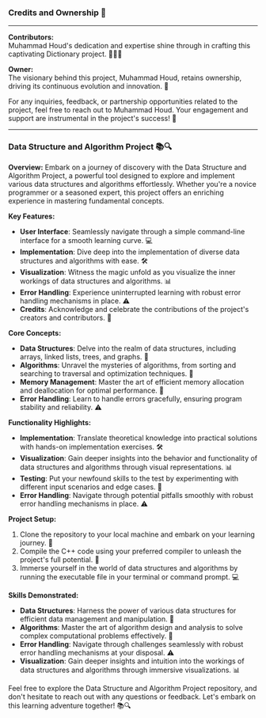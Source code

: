 ### Credits and Ownership 🌟
---

**Contributors:**  
Muhammad Houd's dedication and expertise shine through in crafting this captivating Dictionary project. 🎉👨‍💻

**Owner:**  
The visionary behind this project, Muhammad Houd, retains ownership, driving its continuous evolution and innovation. 🚀

For any inquiries, feedback, or partnership opportunities related to the project, feel free to reach out to Muhammad Houd. Your engagement and support are instrumental in the project's success! 📧

---

### Data Structure and Algorithm Project 📚🔍

**Overview:**
Embark on a journey of discovery with the Data Structure and Algorithm Project, a powerful tool designed to explore and implement various data structures and algorithms effortlessly. Whether you're a novice programmer or a seasoned expert, this project offers an enriching experience in mastering fundamental concepts.

**Key Features:**
- **User Interface**: Seamlessly navigate through a simple command-line interface for a smooth learning curve. 💻
- **Implementation**: Dive deep into the implementation of diverse data structures and algorithms with ease. 🛠️
- **Visualization**: Witness the magic unfold as you visualize the inner workings of data structures and algorithms. 📊
- **Error Handling**: Experience uninterrupted learning with robust error handling mechanisms in place. ⚠️
- **Credits**: Acknowledge and celebrate the contributions of the project's creators and contributors. 🌟

**Core Concepts:**
- **Data Structures**: Delve into the realm of data structures, including arrays, linked lists, trees, and graphs. 🌳
- **Algorithms**: Unravel the mysteries of algorithms, from sorting and searching to traversal and optimization techniques. 🔄
- **Memory Management**: Master the art of efficient memory allocation and deallocation for optimal performance. 💾
- **Error Handling**: Learn to handle errors gracefully, ensuring program stability and reliability. ⚠️

**Functionality Highlights:**
- **Implementation**: Translate theoretical knowledge into practical solutions with hands-on implementation exercises. 🛠️
- **Visualization**: Gain deeper insights into the behavior and functionality of data structures and algorithms through visual representations. 📊
- **Testing**: Put your newfound skills to the test by experimenting with different input scenarios and edge cases. 🧪
- **Error Handling**: Navigate through potential pitfalls smoothly with robust error handling mechanisms in place. ⚠️

**Project Setup:**
1. Clone the repository to your local machine and embark on your learning journey. 📂
2. Compile the C++ code using your preferred compiler to unleash the project's full potential. 🔧
3. Immerse yourself in the world of data structures and algorithms by running the executable file in your terminal or command prompt. 💻

**Skills Demonstrated:**
- **Data Structures**: Harness the power of various data structures for efficient data management and manipulation. 🌳
- **Algorithms**: Master the art of algorithm design and analysis to solve complex computational problems effectively. 🔄
- **Error Handling**: Navigate through challenges seamlessly with robust error handling mechanisms at your disposal. ⚠️
- **Visualization**: Gain deeper insights and intuition into the workings of data structures and algorithms through immersive visualizations. 📊

Feel free to explore the Data Structure and Algorithm Project repository, and don't hesitate to reach out with any questions or feedback. Let's embark on this learning adventure together! 📚🔍
